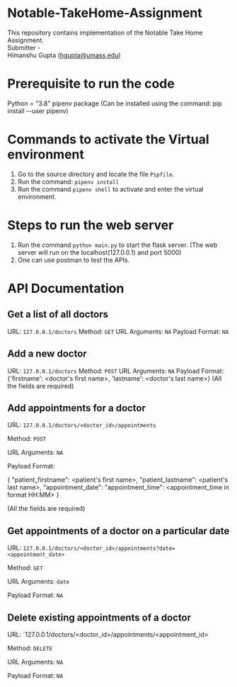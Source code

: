 # Notable-TakeHome-Assignment

This repository contains implementation of the Notable Take Home Assignment. <br>
Submitter - <br>
Himanshu Gupta (hgupta@umass.edu) <br>

# Prerequisite to run the code
Python = "3.8"
pipenv package (Can be installed using the command: pip install --user pipenv)

# Commands to activate the Virtual environment
1. Go to the source directory and locate the file `Pipfile`.
2. Run the command: `pipenv install`
3. Run the command `pipenv shell` to activate and enter the virtual environment.

# Steps to run the web server
1. Run the command `python main.py` to start the flask server. 
(The web server will run on the localhost(127.0.0.1) and port 5000)
2. One can use postman to test the APIs.

# API Documentation

## Get a list of all doctors
URL: `127.0.0.1/doctors`
Method: `GET`
URL Arguments: `NA` 
Payload Format: `NA`

## Add a new doctor
URL: `127.0.0.1/doctors`
Method: `POST`
URL Arguments: `NA` 
Payload Format: {'firstname': <doctor's first name>, 'lastname': <doctor's last name>}
(All the fields are required)

## Add appointments for a doctor
URL: `127.0.0.1/doctors/<doctor_id>/appointments`

Method: `POST`

URL Arguments: `NA` 

Payload Format:

{
    "patient_firstname": <patient's first name>,
    "patient_lastname": <patient's last name>,
    "appointment_date": <appointment date in format YYYY:MM:DD>
    "appointment_time": <appointment_time in format HH:MM>
}
    
(All the fields are required)

## Get appointments of a doctor on a particular date
URL: `127.0.0.1/doctors/<doctor_id>/appointments?date=<appointment_date>`
    
Method: `GET`
    
URL Arguments: `date` 
    
Payload Format: `NA`
    

## Delete existing appointments of a doctor
URL: `127.0.0.1/doctors/<doctor_id>/appointments/<appointment_id>
    
Method: `DELETE`
    
URL Arguments: `NA`
    
Payload Format: `NA`
